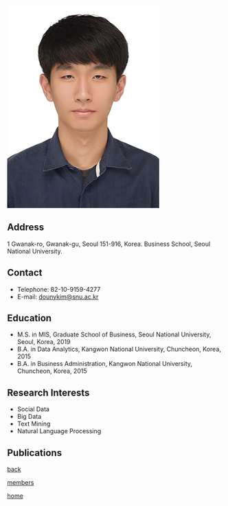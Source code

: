 ![DohunKim](/pic/members/DohunKim.jpg)

## **Address**
1 Gwanak-ro, Gwanak-gu, Seoul 151-916, Korea. Business School, Seoul National University.

## **Contact**
- Telephone: 82-10-9159-4277
- E-mail: dounykim@snu.ac.kr

## **Education**
- M.S. in MIS, Graduate School of Business, Seoul National University, Seoul, Korea, 2019
- B.A. in Data Analytics, Kangwon National University, Chuncheon, Korea, 2015
- B.A. in Business Administration, Kangwon National University, Chuncheon, Korea, 2015

## **Research Interests**
- Social Data
- Big Data
- Text Mining
- Natural Language Processing 

## **Publications**

[back](README.md)

[members](../README.md)

[home](../../index.md)

